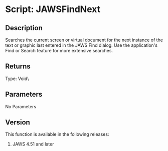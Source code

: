 # Script: JAWSFindNext

## Description

Searches the current screen or virtual document for the next instance of
the text or graphic last entered in the JAWS Find dialog. Use the
application\'s Find or Search feature for more extensive searches.

## Returns

Type: Void\

## Parameters

No Parameters

## Version

This function is available in the following releases:

1.  JAWS 4.51 and later
